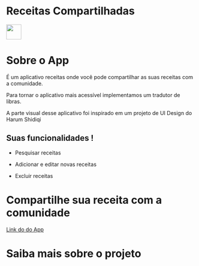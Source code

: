 # Receitas Compartilhadas

<img src="/src/components/Home/assests/ImagemReadme/readme gif.gif" width="40" height="40" />

# Sobre o App

É um aplicativo receitas onde você pode compartilhar as suas receitas com a comunidade. 

Para tornar o aplicativo mais acessível implementamos um tradutor de libras. 

A parte visual desse aplicativo foi inspirado em um projeto de UI Design do Harum Shidiqi


## Suas funcionalidades !

- Pesquisar receitas 

- Adicionar e editar novas receitas

- Excluir receitas

# Compartilhe sua receita com a comunidade

[Link do do App](https://hungry-share-your-recipe.netlify.app/)


# Saiba mais sobre o projeto 
